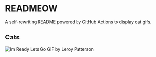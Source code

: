 # READMEOW

A self-rewriting README powered by GitHub Actions to display cat gifs.

## Cats

![Im Ready Lets Go GIF by Leroy Patterson](https://media3.giphy.com/media/CjmvTCZf2U3p09Cn0h/200.gif?cid=9acd02dayao6kq8vngbnhwh7dxh21nfwpfesfza30grfsgok&ep=v1_gifs_search&rid=200.gif&ct=g)
